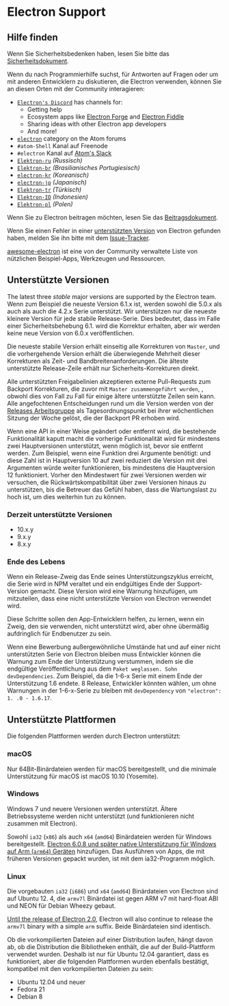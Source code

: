 # Electron Support

## Hilfe finden

Wenn Sie Sicherheitsbedenken haben, lesen Sie bitte das [Sicherheitsdokument](https://github.com/electron/electron/tree/master/SECURITY.md).

Wenn du nach Programmierhilfe suchst, für Antworten auf Fragen oder um mit anderen Entwicklern zu diskutieren, die Electron verwenden, können Sie an diesen Orten mit der Community interagieren:
- [`Electron's Discord`](https://discord.com/invite/electron) has channels for:
  - Getting help
  - Ecosystem apps like [Electron Forge](https://github.com/electron-userland/electron-forge) and [Electron Fiddle](https://github.com/electron/fiddle)
  - Sharing ideas with other Electron app developers
  - And more!
- [`electron`](https://discuss.atom.io/c/electron) category on the Atom forums
- `#atom-Shell` Kanal auf Freenode
- `#electron` Kanal auf [Atom's Slack](https://discuss.atom.io/t/join-us-on-slack/16638?source_topic_id=25406)
- [`Elektron-ru`](https://telegram.me/electron_ru) *(Russisch)*
- [`Elektron-br`](https://electron-br.slack.com) *(Brasilianisches Portugiesisch)*
- [`electron-kr`](https://electron-kr.github.io/electron-kr) *(Koreanisch)*
- [`electron-jp`](https://electron-jp.slack.com) *(Japanisch)*
- [`Elektron-tr`](https://electron-tr.herokuapp.com) *(Türkisch)*
- [`Elektron-ID`](https://electron-id.slack.com) *(Indonesien)*
- [`Elektron-pl`](https://electronpl.github.io) *(Polen)*

Wenn Sie zu Electron beitragen möchten, lesen Sie das [Beitragsdokument](https://github.com/electron/electron/blob/master/CONTRIBUTING.md).

Wenn Sie einen Fehler in einer [unterstützten Version](#supported-versions) von Electron gefunden haben, melden Sie ihn bitte mit dem [Issue-Tracker](../development/issues.md).

[awesome-electron](https://github.com/sindresorhus/awesome-electron) ist eine von der Community verwaltete Liste von nützlichen Beispiel-Apps, Werkzeugen und Ressourcen.

## Unterstützte Versionen

The latest three *stable* major versions are supported by the Electron team. Wenn zum Beispiel die neueste Version 6.1.x ist, werden sowohl die 5.0.x als auch als auch die 4.2.x Serie unterstützt.  Wir unterstützen nur die neueste kleinere Version für jede stabile Release-Serie.  Dies bedeutet, dass im Falle einer Sicherheitsbehebung 6.1. wird die Korrektur erhalten, aber wir werden keine neue Version von 6.0.x veröffentlichen.

Die neueste stabile Version erhält einseitig alle Korrekturen von `Master`, und die vorhergehende Version erhält die überwiegende Mehrheit dieser Korrekturen als Zeit- und Bandbreitenanforderungen. Die älteste unterstützte Release-Zeile erhält nur Sicherheits-Korrekturen direkt.

Alle unterstützten Freigabelinien akzeptieren externe Pull-Requests zum Backport Korrekturen, die zuvor mit `Master zusammengeführt wurden`, , obwohl dies von Fall zu Fall für einige ältere unterstützte Zeilen sein kann. Alle angefochtenen Entscheidungen rund um die Version werden von der [Releases Arbeitsgruppe](https://github.com/electron/governance/tree/master/wg-releases) als Tagesordnungspunkt bei ihrer wöchentlichen Sitzung der Woche gelöst, die der Backport PR erhoben wird.

Wenn eine API in einer Weise geändert oder entfernt wird, die bestehende Funktionalität kaputt macht die vorherige Funktionalität wird für mindestens zwei Hauptversionen unterstützt, wenn möglich ist, bevor sie entfernt werden. Zum Beispiel, wenn eine Funktion drei Argumente benötigt: und diese Zahl ist in Hauptversion 10 auf zwei reduziert die Version mit drei Argumenten würde weiter funktionieren, bis mindestens die Hauptversion 12 funktioniert. Vorher den Mindestwert für zwei Versionen werden wir versuchen, die Rückwärtskompatibilität über zwei Versionen hinaus zu unterstützen, bis die Betreuer das Gefühl haben, dass die Wartungslast zu hoch ist, um dies weiterhin tun zu können.

### Derzeit unterstützte Versionen
- 10.x.y
- 9.x.y
- 8.x.y

### Ende des Lebens

Wenn ein Release-Zweig das Ende seines Unterstützungszyklus erreicht, die Serie wird in NPM veraltet und ein endgültiges Ende der Support-Version gemacht. Diese Version wird eine Warnung hinzufügen, um mitzuteilen, dass eine nicht unterstützte Version von Electron verwendet wird.

Diese Schritte sollen den App-Entwicklern helfen, zu lernen, wenn ein Zweig, den sie verwenden, nicht unterstützt wird, aber ohne übermäßig aufdringlich für Endbenutzer zu sein.

Wenn eine Bewerbung außergewöhnliche Umstände hat und auf einer nicht unterstützten Serie von Electron bleiben muss Entwickler können die Warnung zum Ende der Unterstützung verstummen, indem sie die endgültige Veröffentlichung aus dem `Paket weglassen. Sohn` `devDependencies`. Zum Beispiel, da die 1-6-x Serie mit einem Ende der Unterstützung 1.6 endete. 8 Release, Entwickler könnten wählen, um ohne Warnungen in der 1-6-x-Serie zu bleiben mit `devDependency` von `"electron": 1. .0 - 1.6.17`.

## Unterstützte Plattformen

Die folgenden Plattformen werden durch Electron unterstützt:

### macOS

Nur 64Bit-Binärdateien werden für macOS bereitgestellt, und die minimale Unterstützung für macOS ist macOS 10.10 (Yosemite).

### Windows

Windows 7 und neuere Versionen werden unterstützt. Ältere Betriebssysteme werden nicht unterstützt (und funktionieren nicht zusammen mit Electron).

Sowohl `ia32` (`x86`) als auch `x64` (`amd64`) Binärdateien werden für Windows bereitgestellt. [Electron 6.0.8 und später native Unterstützung für Windows auf Arm (`arm64`) Geräten](windows-arm.md) hinzufügen. Das Ausführen von Apps, die mit früheren Versionen gepackt wurden, ist mit dem ia32-Programm möglich.

### Linux

Die vorgebauten `ia32` (`i686`) und `x64` (`amd64`) Binärdateien von Electron sind auf Ubuntu 12. 4, die `armv7l` Binärdatei ist gegen ARM v7 mit hard-float ABI und NEON für Debian Wheezy gebaut.

[Until the release of Electron 2.0](../breaking-changes.md#duplicate-arm-assets), Electron will also continue to release the `armv7l` binary with a simple `arm` suffix. Beide Binärdateien sind identisch.

Ob die vorkompilierten Dateien auf einer Distribution laufen, hängt davon ab, ob die Distribution die Bibliotheken enthält, die auf der Build-Plattform verwendet wurden. Deshalb ist nur für Ubuntu 12.04 garantiert, dass es funktioniert, aber die folgenden Plattformen wurden ebenfalls bestätigt, kompatibel mit den vorkompilierten Dateien zu sein:

* Ubuntu 12.04 und neuer
* Fedora 21
* Debian 8
